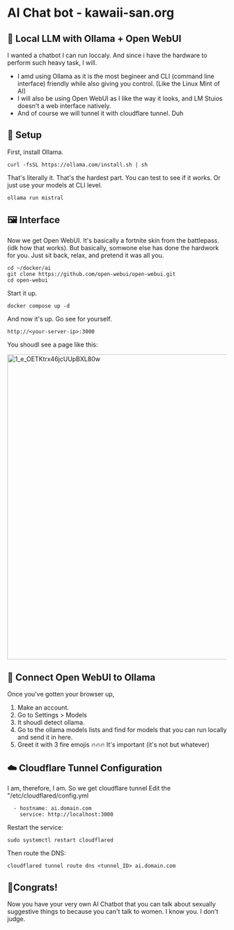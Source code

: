 # AI Chat bot - kawaii-san.org

## 🧠 Local LLM with Ollama + Open WebUI
I wanted a chatbot I can run loccaly. And since i have the hardware to perform such heavy task, I will.
- I amd using Ollama as it is the most begineer and CLI (command line interface) friendly while also giving you control. (Like the Linux Mint of AI)
- I will also be using Open WebUI as I like the way it looks, and LM Stuios doesn't a web interface natively.
- And of course we will tunnel it with cloudflare tunnel. Duh

## 🔧 Setup
First, install Ollama.
```
curl -fsSL https://ollama.com/install.sh | sh
```
That's literally it. That's the hardest part.
You can test to see if it works. Or just use your models at CLI level.
```
ollama run mistral
```

## 🖼️ Interface
Now we get Open WebUI. It's basically a fortnite skin from the battlepass. (idk how that works). But basically, somwone else has done the hardwork for you. Just sit back, relax, and pretend it was all you.
```
cd ~/docker/ai
git clone https://github.com/open-webui/open-webui.git
cd open-webui
```
Start it up.
```
docker compose up -d
```
And now it's up. Go see for yourself.
```
http://<your-server-ip>:3000
```
You shoudl see a page like this:

<img width="1400" height="700" alt="1_e_OETKtrx46jcUUpBXL80w" src="https://github.com/user-attachments/assets/77d482ef-aafd-47c8-8318-8f132c42ad17" />

## 👷 Connect Open WebUI to Ollama
Once you've gotten your browser up,
1. Make an account.
2. Go to Settings > Models
3. It shoudl detect ollama.
4. Go to the ollama models lists and find for models that you can run locally and send it in here.
5. Greet it with 3 fire emojis 🔥🔥🔥 It's important (it's not but whatever)

## ☁️ Cloudflare Tunnel Configuration
I am, therefore, I am. So we get cloudflare tunnel
Edit the "/etc/cloudflared/config.yml
```
  - hostname: ai.domain.com
    service: http://localhost:3000
```
Restart the service:
```
sudo systemctl restart cloudflared
```
Then route the DNS:
```
cloudflared tunnel route dns <tunnel_ID> ai.domain.com
```
## 🎉Congrats!
Now you have your very own AI Chatbot that you can talk about sexually suggestive things to because you can't talk to women. I know you. I don't judge.

